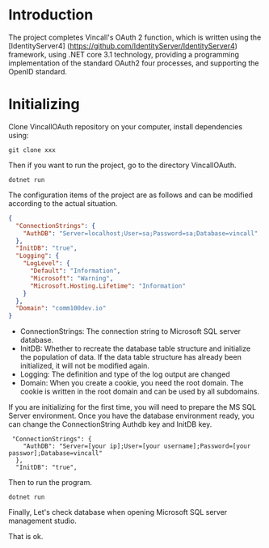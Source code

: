 # Introduction
The project completes Vincall's OAuth 2 function, which is written using the [IdentityServer4] (https://github.com/IdentityServer/IdentityServer4) framework, using .NET core 3.1 technology, providing a programming implementation of the standard OAuth2 four processes, and supporting the OpenID standard.

# Initializing
Clone VincallOAuth repository on your computer, install dependencies using:
```
git clone xxx
```
Then if you want to run the project, go to the directory VincallOAuth.
```
dotnet run 
```

The configuration items of the project are as follows and can be modified according to the actual situation.
```json
{
  "ConnectionStrings": {
    "AuthDB": "Server=localhost;User=sa;Password=sa;Database=vincall"
  },
  "InitDB": "true",
  "Logging": {
    "LogLevel": {
      "Default": "Information",
      "Microsoft": "Warning",
      "Microsoft.Hosting.Lifetime": "Information"
    }
  },  
  "Domain": "comm100dev.io"
}
```
- ConnectionStrings: The connection string to Microsoft SQL server database.
- InitDB: Whether to recreate the database table structure and initialize the population of data. If the data table structure has already been initialized, it will not be modified again.
- Logging: The definition and type of the log output are changed
- Domain: When you create a cookie, you need the root domain. The cookie is written in the root domain and can be used by all subdomains.

 If you are initializing for the first time, you will need to prepare the MS SQL Server environment. Once you have the database environment ready, you can change the ConnectionString Authdb key and InitDB key.

```
 "ConnectionStrings": {
    "AuthDB": "Server=[your ip];User=[your username];Password=[your passwor];Database=vincall"
  },
  "InitDB": "true",
```
Then to run the program.

```
dotnet run
```
Finally, Let's check database when opening Microsoft SQL server management studio.

That is ok.

